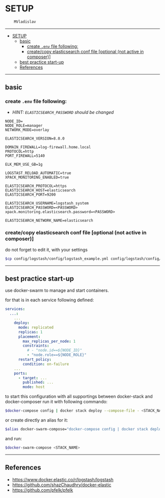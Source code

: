# SETUP

```sh
    MVladislav
```

---

- [SETUP](#setup)
  - [basic](#basic)
    - [create `.env` file following:](#create-env-file-following)
    - [create/copy elasticsearch conf file [optional (not active in composer)]](#createcopy-elasticsearch-conf-file-optional-not-active-in-composer)
  - [best practice start-up](#best-practice-start-up)
  - [References](#references)

---

## basic

### create `.env` file following:

- _HINT: `ELASTICSEARCH_PASSWORD` should be changed_

```env
NODE_ID=
NODE_ROLE=manager
NETWORK_MODE=overlay

ELASTICSEARCH_VERSION=8.0.0

DOMAIN_FIREWALL=log-firewall.home.local
PROTOCOL=http
PORT_FIREWALL=5140

ELK_MEM_USE_GB=1g

LOGSTAST_RELOAD_AUTOMATIC=true
XPACK_MONITORING_ENABLED=true

ELASTICSEARCH_PROTOCOL=https
ELASTICSEARCH_HOST=elasticsearch
ELASTICSEARCH_PORT=9200

ELASTICSEARCH_USERNAME=logstash_system
ELASTICSEARCH_PASSWORD=<PASSWORD>
xpack.monitoring.elasticsearch.password=<PASSWORD>

ELASTICSEARCH_NETWORK_NAME=elasticsearch
```

### create/copy elasticsearch conf file [optional (not active in composer)]

do not forget to edit it, with your settings

```sh
$cp config/logstash/config/logstash_example.yml config/logstash/config/logstash.yml
```

---

## best practice start-up

use docker-swarm to manage and start containers.

for that is in each service following defined:

```yml
services:
  ...:
    ...
    deploy:
      mode: replicated
      replicas: 1
      placement:
        max_replicas_per_node: 1
        constraints:
          # - "node.id==${NODE_ID}"
          - "node.role==${NODE_ROLE}"
      restart_policy:
        condition: on-failure
    ...
    ports:
      - target: ...
        published: ...
        mode: host
```

to start this configuration with all supportings between docker-stack and docker-composer
run it with following commando:

```sh
$docker-compose config | docker stack deploy --compose-file - <STACK_NAME>
```

or create directly an alias for it:

```sh
$alias docker-swarm-compose="docker-compose config | docker stack deploy --compose-file -"
```

and run:

```sh
$docker-swarm-compose <STACK_NAME>
```

---

## References

- <https://www.docker.elastic.co/r/logstash/logstash>
- <https://github.com/shazChaudhry/docker-elastic>
- <https://github.com/pfelk/pfelk>

